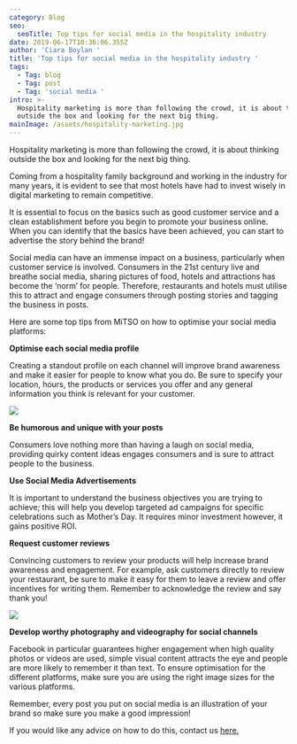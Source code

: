 ```yaml
---
category: Blog
seo:
  seoTitle: Top tips for social media in the hospitality industry
date: 2019-06-17T10:36:06.355Z
author: 'Ciara Boylan '
title: 'Top tips for social media in the hospitality industry '
tags:
  - Tag: blog
  - Tag: post
  - Tag: 'social media '
intro: >-
  Hospitality marketing is more than following the crowd, it is about thinking
  outside the box and looking for the next big thing.
mainImage: /assets/hospitality-marketing.jpg
---
```

Hospitality marketing is more than following the crowd, it is about thinking outside the box and looking for the next big thing.

Coming from a hospitality family background and working in the industry for many years, it is evident to see that most hotels have had to invest wisely in digital marketing to remain competitive. 

It is essential to focus on the basics such as good customer service and a clean establishment before you begin to promote your business online. When you can identify that the basics have been achieved, you can start to advertise the story behind the brand! 

Social media can have an immense impact on a business, particularly when customer service is involved. Consumers in the 21st century live and breathe social media, sharing pictures of food, hotels and attractions has become the ‘norm’ for people. Therefore, restaurants and hotels must utilise this to attract and engage consumers through posting stories and tagging the business in posts. 

Here are some top tips from MiTSO on how to optimise your social media platforms:

**Optimise each social media profile** 

Creating a standout profile on each channel will improve brand awareness and make it easier for people to know what you do. Be sure to specify your location, hours, the products or services you offer and any general information you think is relevant for your customer. 

![](/assets/social-media-image.png)

**Be humorous and unique with your posts**

Consumers love nothing more than having a laugh on social media, providing quirky content ideas engages consumers and is sure to attract people to the business. 

**Use Social Media Advertisements** 

It is important to understand the business objectives you are trying to achieve; this will help you develop targeted ad campaigns for specific celebrations such as Mother’s Day.  It requires minor investment however, it gains positive ROI.

**Request customer reviews** 

Convincing customers to review your products will help increase brand awareness and engagement. For example, ask customers directly to review your restaurant, be sure to make it easy for them to leave a review and offer incentives for writing them. Remember to acknowledge the review and say thank you!

![](/assets/review-imageweb.jpg)

**Develop worthy photography and videography for social channels** 

Facebook in particular guarantees higher engagement when high quality photos or videos are used, simple visual content attracts the eye and people are more likely to remember it than text. To ensure optimisation for the different platforms, make sure you are using the right image sizes for the various platforms. 

Remember, every post you put on social media is an illustration of your brand so make sure you make a good impression!

If you would like any advice on how to do this, contact us [here.](https://www.mitsomarketing.com/work-with-mitso)
